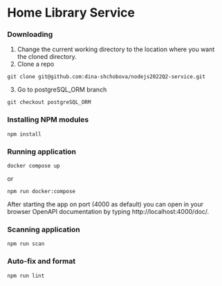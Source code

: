 # Home Library Service

### Downloading
1. Change the current working directory to the location where you want the cloned directory.
2. Clone a repo
```
git clone git@github.com:dina-shchobova/nodejs2022Q2-service.git
```
3. Go to postgreSQL_ORM branch 
```
git checkout postgreSQL_ORM
```

### Installing NPM modules

```
npm install
```

### Running application

```
docker compose up 
```
or 
```
npm run docker:compose
```

After starting the app on port (4000 as default) you can open
in your browser OpenAPI documentation by typing http://localhost:4000/doc/.

### Scanning application

```
npm run scan 
```

### Auto-fix and format

```
npm run lint
```
